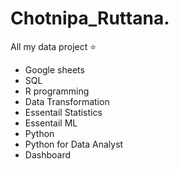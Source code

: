 # Chotnipa_Ruttana.
All my data project ⭐️

- Google sheets
- SQL
- R programming
- Data Transformation
- Essentail Statistics
- Essentail ML
- Python
- Python for Data Analyst
- Dashboard

